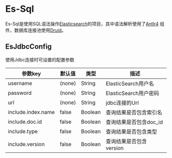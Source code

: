 # Es-Sql

Es-Sql是使用SQL语法操作[Elasticsearch](https://github.com/elastic/elasticsearch)的项目，其中语法解析使用了[Antlr4](https://github.com/antlr/antlr4)
组件，数据库连接池使用[Druid](https://github.com/alibaba/druid)。

## EsJdbcConfig

使用Jdbc连接时可设置的配置参数

| 参数key              | 默认值    | 类型      | 描述                |
|--------------------|--------|---------|-------------------|
| username           | (none) | String  | ElasticSearch用户名  |
| password           | (none) | String  | ElasticSearch用户密码 |
| url                | (none) | String  | jdbc连接的Url        |
| include.index.name | false  | Boolean | 查询结果是否包含索引名       |
| include.doc.id     | false  | Boolean | 查询结果是否包含doc_id    |
| include.type       | false  | Boolean | 查询结果是否包含类型        |
| include.version    | false  | Boolean | 查询结果是否包含version   |
